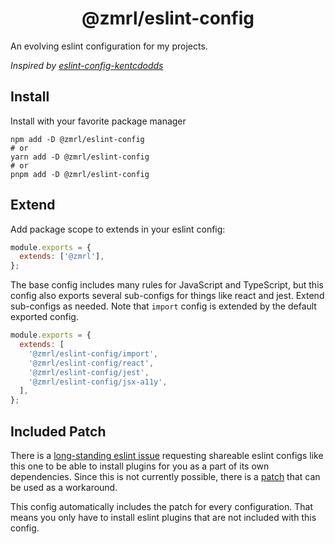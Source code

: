 <h1 align="center">@zmrl/eslint-config</h1>

An evolving eslint configuration for my projects.

_Inspired by [eslint-config-kentcdodds](https://github.com/kentcdodds/eslint-config-kentcdodds)_

## Install

Install with your favorite package manager

```shell
npm add -D @zmrl/eslint-config
# or
yarn add -D @zmrl/eslint-config
# or
pnpm add -D @zmrl/eslint-config
```

## Extend

Add package scope to extends in your eslint config:

```js
module.exports = {
  extends: ['@zmrl'],
};
```

The base config includes many rules for JavaScript and TypeScript,
but this config also exports several sub-configs for things like react
and jest. Extend sub-configs as needed. Note that `import` config is
extended by the default exported config.

```js
module.exports = {
  extends: [
    '@zmrl/eslint-config/import',
    '@zmrl/eslint-config/react',
    '@zmrl/eslint-config/jest',
    '@zmrl/eslint-config/jsx-a11y',
  ],
};
```

## Included Patch

There is a
[long-standing eslint issue](https://github.com/eslint/eslint/issues/3458)
requesting shareable eslint configs like this one to be able to install
plugins for you as a part of its own dependencies. Since this is not currently
possible, there is a
[patch](https://www.npmjs.com/package/@rushstack/eslint-patch)
that can be used as a workaround.

This config automatically includes the patch for every configuration.
That means you only have to install eslint plugins that are not included
with this config.
